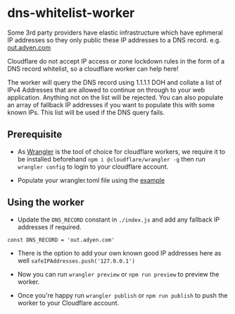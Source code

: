 # dns-whitelist-worker

Some 3rd party providers have elastic infrastructure which have ephmeral IP addresses so they only public these IP addresses to a DNS record. e.g. [out.adyen.com](https://mxtoolbox.com/SuperTool.aspx?action=a%3aout.adyen.com&run=toolpage)

Cloudflare do not accept IP access or zone lockdown rules in the form of a DNS record whitelist, so a cloudflare worker can help here!

The worker will query the DNS record using 1.1.1.1 DOH and collate a list of IPv4 Addresses that are allowed to continue on through to your web application. Anything not on the list will be rejected. You can also populate an array of fallback IP addresses if you want to populate this with some known IPs. This list will be used if the DNS query fails.

## Prerequisite

- As [Wrangler](https://github.com/cloudflare/wrangler) is the tool of choice for cloudflare workers, we require it to be installed beforehand `npm i @cloudflare/wrangler -g` then run `wrangler config` to login to your cloudflare account.

- Populate your wrangler.toml file using the [example](./wrangler.toml.example)

## Using the worker

- Update the `DNS_RECORD` constant in `./index.js` and add any fallback IP addresses if required.
```node
const DNS_RECORD = 'out.adyen.com'
```

- There is the option to add your own known good IP addresses here as well `safeIPAddresses.push('127.0.0.1')`

- Now you can run `wrangler preview` or `npm run preview` to preview the worker.

- Once you're happy run `wrangler publish` or `npm run publish` to push the worker to your Cloudflare account.


